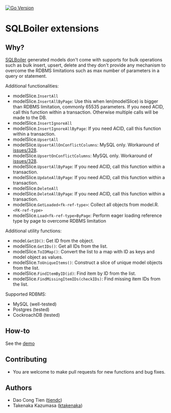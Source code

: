 [![Go Version](https://img.shields.io/badge/Go-%3E%3D%201.18-blue)](https://img.shields.io/badge/Go-%3E%3D%201.20-blue)

# SQLBoiler extensions

## Why?

[SQLBoiler](https://github.com/volatiletech/sqlboiler) generated models don't come with supports for bulk operations such as bulk insert, upsert, delete and they don't provide any mechanism to overcome the RDBMS limitations such as max number of parameters in a query or statement.

Additional functionalities:
  - modelSlice.`InsertAll`
  - modelSlice.`InsertAllByPage`: Use this when len(modelSlice) is bigger than RDBMS limitation, commonly 65535 parameters. If you need ACID, call this function within a transaction. Otherwise multiple calls will be made to the DB.
  - modelSlice.`InsertIgnoreAll`
  - modelSlice.`InsertIgnoreAllByPage`: If you need ACID, call this function within a transaction.
  - modelSlice.`UpsertAll`
  - modelSlice.`UpsertAllOnConflictColumns`: MySQL only. Workaround of [issues/328](https://github.com/volatiletech/sqlboiler/issues/328).
  - modelSlice.`UpsertOnConflictColumns`: MySQL only. Workaround of [issues/328](https://github.com/volatiletech/sqlboiler/issues/328).
  - modelSlice.`UpsertAllByPage`: If you need ACID, call this function within a transaction.
  - modelSlice.`UpdateAllByPage`: If you need ACID, call this function within a transaction.
  - modelSlice.`DeleteAll`
  - modelSlice.`DeleteAllByPage`: If you need ACID, call this function within a transaction.
  - modelSlice.`GetLoaded<fk-ref-type>`: Collect all objects from model.R.`<FK-ref-type>`
  - modelSlice.`Load<fk-ref-type>ByPage`: Perform eager loading reference type by page to overcome RDBMS limitation

Additional utility functions:
  - model.`GetID()`: Get ID from the object.
  - modelSlice.`GetIDs()`: Get all IDs from the list.
  - modelSlice.`ToIDMap()`: Convert the list to a map with ID as keys and model object as values.
  - modelSlice.`ToUniqueItems()`: Construct a slice of unique model objects from the list.
  - modelSlice.`FindItemByID(id)`: Find item by ID from the list.
  - modelSlice.`FindMissingItemIDs(checkIDs)`: Find missing item IDs from the list.

Supported RDBMS:
  - MySQL (well-tested)
  - Postgres (tested)
  - CockroachDB (tested)

## How-to

See the [demo](https://github.com/tiendc/sqlboiler-extensions-demo)

## Contributing

- You are welcome to make pull requests for new functions and bug fixes.

## Authors

- Dao Cong Tien ([tiendc](https://github.com/tiendc))
- Takenaka Kazumasa ([ktakenaka](https://github.com/ktakenaka))
